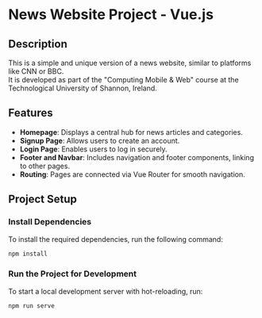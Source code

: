 
# News Website Project - Vue.js

## Description
This is a simple and unique version of a news website, similar to platforms like CNN or BBC.  
It is developed as part of the "Computing Mobile & Web" course at the Technological University of Shannon, Ireland.

## Features
- **Homepage**: Displays a central hub for news articles and categories.
- **Signup Page**: Allows users to create an account.
- **Login Page**: Enables users to log in securely.
- **Footer and Navbar**: Includes navigation and footer components, linking to other pages.
- **Routing**: Pages are connected via Vue Router for smooth navigation.

## Project Setup

### Install Dependencies
To install the required dependencies, run the following command:
```bash
npm install
```

### Run the Project for Development
To start a local development server with hot-reloading, run:
```bash
npm run serve
```